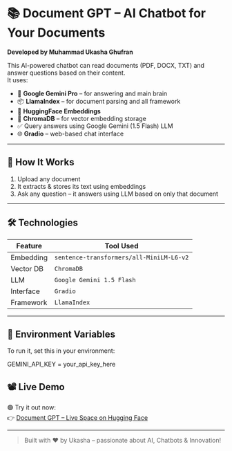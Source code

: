 # 📚 Document GPT – AI Chatbot for Your Documents

**Developed by Muhammad Ukasha Ghufran**

This AI-powered chatbot can read documents (PDF, DOCX, TXT) and answer questions based on their content.  
It uses:

- 🧠 **Google Gemini Pro** – for answering and main brain
- 📦 **LlamaIndex** – for document parsing and all framework
- 🧬 **HuggingFace Embeddings**
- 💾 **ChromaDB** – for vector embedding storage
- ✅ Query answers using Google Gemini (1.5 Flash) LLM  
- 🌐 **Gradio** – web-based chat interface

---

## 🚀 How It Works

1. Upload any document
2. It extracts & stores its text using embeddings
3. Ask any question – it answers using LLM based on only that document

---

## 🛠️ Technologies

| Feature       | Tool Used                      |
|---------------|--------------------------------|
| Embedding     | `sentence-transformers/all-MiniLM-L6-v2` |
| Vector DB     | `ChromaDB`                     |
| LLM           | `Google Gemini 1.5 Flash`      |
| Interface     | `Gradio`                       |
| Framework     | `LlamaIndex`                   |

---

## 🔐 Environment Variables

To run it, set this in your environment:

GEMINI_API_KEY = your_api_key_here

## 📽️ Live Demo

🟢 Try it out now:  
👉 [Document GPT – Live Space on Hugging Face](https://huggingface.co/spaces/muhammadukasha/Ukasha_DocumentGPT)

---

> Built with ❤️ by Ukasha – passionate about AI, Chatbots & Innovation!


